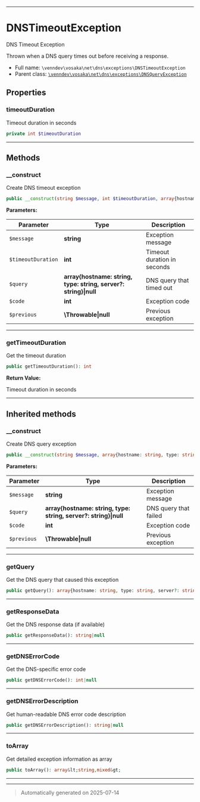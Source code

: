 ***

# DNSTimeoutException

DNS Timeout Exception

Thrown when a DNS query times out before receiving a response.

* Full name: `\venndev\vosaka\net\dns\exceptions\DNSTimeoutException`
* Parent class: [`\venndev\vosaka\net\dns\exceptions\DNSQueryException`](./DNSQueryException.md)



## Properties


### timeoutDuration

Timeout duration in seconds

```php
private int $timeoutDuration
```






***

## Methods


### __construct

Create DNS timeout exception

```php
public __construct(string $message, int $timeoutDuration, array{hostname: string, type: string, server?: string}|null $query = null, int $code, \Throwable|null $previous = null): mixed
```








**Parameters:**

| Parameter | Type | Description |
|-----------|------|-------------|
| `$message` | **string** | Exception message |
| `$timeoutDuration` | **int** | Timeout duration in seconds |
| `$query` | **array{hostname: string, type: string, server?: string}&#124;null** | DNS query that timed out |
| `$code` | **int** | Exception code |
| `$previous` | **\Throwable&#124;null** | Previous exception |





***

### getTimeoutDuration

Get the timeout duration

```php
public getTimeoutDuration(): int
```









**Return Value:**

Timeout duration in seconds




***


## Inherited methods


### __construct

Create DNS query exception

```php
public __construct(string $message, array{hostname: string, type: string, server?: string}|null $query = null, int $code, \Throwable|null $previous = null): mixed
```








**Parameters:**

| Parameter | Type | Description |
|-----------|------|-------------|
| `$message` | **string** | Exception message |
| `$query` | **array{hostname: string, type: string, server?: string}&#124;null** | DNS query that failed |
| `$code` | **int** | Exception code |
| `$previous` | **\Throwable&#124;null** | Previous exception |





***

### getQuery

Get the DNS query that caused this exception

```php
public getQuery(): array{hostname: string, type: string, server?: string}|null
```












***

### getResponseData

Get the DNS response data (if available)

```php
public getResponseData(): string|null
```












***

### getDNSErrorCode

Get the DNS-specific error code

```php
public getDNSErrorCode(): int|null
```












***

### getDNSErrorDescription

Get human-readable DNS error code description

```php
public getDNSErrorDescription(): string|null
```












***

### toArray

Get detailed exception information as array

```php
public toArray(): array&lt;string,mixed&gt;
```












***


***
> Automatically generated on 2025-07-14
